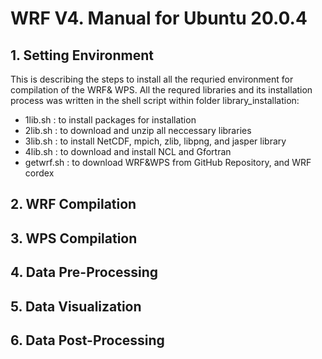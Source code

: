 # WRF V4. Manual for Ubuntu 20.0.4

## 1. Setting Environment
This is describing the steps to install all the requried environment for compilation of the WRF& WPS.
All the requred libraries and its installation process was written in the shell script within folder library_installation:
* 1lib.sh : to install packages for installation
* 2lib.sh : to download and unzip all neccessary libraries
* 3lib.sh : to install NetCDF, mpich, zlib, libpng, and jasper library
* 4lib.sh : to download and install NCL and Gfortran
* getwrf.sh : to download WRF&WPS from GitHub Repository, and WRF cordex


## 2. WRF Compilation

## 3. WPS Compilation

## 4. Data Pre-Processing

## 5. Data Visualization

## 6. Data Post-Processing

